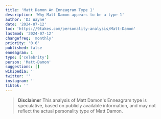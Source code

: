 ```yaml
---
title: 'Matt Damon An Enneagram Type 1'
description: 'Why Matt Damon appears to be a type 1'
author: 'DJ Wayne'
date: '2024-07-12'
loc: 'https://9takes.com/personality-analysis/Matt-Damon'
lastmod: '2024-07-12'
changefreq: 'monthly'
priority: '0.6'
published: false
enneagram: 1
type: ['celebrity']
person: 'Matt-Damon'
suggestions: []
wikipedia: ''
twitter: ''
instagram: ''
tiktok: ''
---
```


<p class="firstLetter"></p>

> **Disclaimer** This analysis of Matt Damon's Enneagram type is speculative, based on publicly available information, and may not reflect the actual personality type of Matt Damon.
